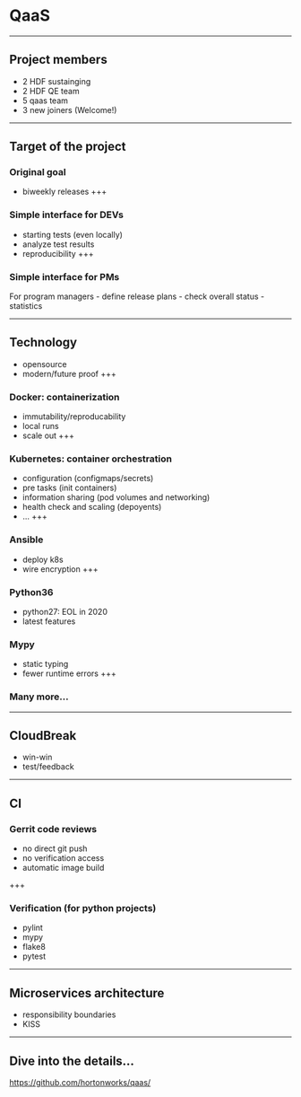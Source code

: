# QaaS

---

## Project members
* 2 HDF sustainging
* 2 HDF QE team
* 5 qaas team
* 3 new joiners (Welcome!)

---

## Target of the project
### Original goal
* biweekly releases
+++

### Simple interface for DEVs
* starting tests (even locally)
* analyze test results
* reproducibility
+++

### Simple interface for PMs
For program managers
    - define release plans
    - check overall status
    - statistics

---

## Technology
* opensource
* modern/future proof
+++

### Docker: containerization
* immutability/reproducability
* local runs
* scale out
+++

### Kubernetes: container orchestration
* configuration (configmaps/secrets)
* pre tasks (init containers)
* information sharing (pod volumes and networking)
* health check and scaling (depoyents)
* ...
+++

### Ansible
* deploy k8s
* wire encryption
+++

### Python36
* python27: EOL in 2020
* latest features

### Mypy
* static typing
* fewer runtime errors
+++

### Many more...

---

## CloudBreak
* win-win
* test/feedback

---

## CI
### Gerrit code reviews
* no direct git push
* no verification access
* automatic image build

+++

### Verification (for python projects)
* pylint
* mypy
* flake8
* pytest

---

## Microservices architecture
* responsibility boundaries
* KISS

---

## Dive into the details...
https://github.com/hortonworks/qaas/
